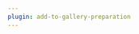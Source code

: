 ```yaml
---
plugin: add-to-gallery-preparation
---
```


# <title>

> [!Note]
> This is a submission helper template please find the [contributor guidance](/docfx/contribute.md) to help you write this scenario.

## Summary

Lorem ipsum dolor sit amet, consectetuer adipiscing elit. Maecenas porttitor congue massa. Fusce posuere, magna sed pulvinar ultricies, purus lectus malesuada libero, sit amet commodo magna eros quis urna.

![Example Screenshot](assets/example.png)

Lorem ipsum dolor sit amet, consectetuer adipiscing elit. Maecenas porttitor congue massa. Fusce posuere, magna sed pulvinar ultricies, purus lectus malesuada libero, sit amet commodo magna eros quis urna.Nunc viverra imperdiet enim. Fusce est. Vivamus a tellus.Pellentesque habitant morbi tristique senectus et netus et malesuada fames ac turpis egestas. Proin pharetra nonummy pede. Mauris et orci.Aenean nec lorem. In porttitor. Donec laoreet nonummy augue.


# [PnP PowerShell](#tab/pnpps)

```powershell

<your powershell script>

```
[!INCLUDE [More about PnP PowerShell](../../docfx/includes/MORE-PNPPS.md)]

# [CLI for Microsoft 365 using PowerShell](#tab/cli-m365-ps)

```powershell

<your powershell script>

```

# [CLI for Microsoft 365 using Bash](#tab/cli-m365-bash)

```bash

<your bash script>

```

[!INCLUDE [More about CLI for Microsoft 365](../../docfx/includes/MORE-CLIM365.md)]

# [Microsoft Graph PowerShell](#tab/graphps)

```powershell

<your powershell script>

```
[!INCLUDE [More about Microsoft Graph PowerShell SDK](../../docfx/includes/MORE-GRAPHSDK.md)]

# [SPO Management Shell](#tab/spoms-ps)

```powershell

<your powershell script>

```
[!INCLUDE [More about SPO Management Shell](../../docfx/includes/MORE-SPOMS.md)]

# [Azure CLI](#tab/azure-cli)

```Azure CLI

<your cli script>  

```
[!INCLUDE [More about Azure CLI](../../docfx/includes/MORE-AZURECLI.md)]


# [Power Apps PowerShell](#tab/powerapps-ps)
```powershell

<your powershell script>

```
[!INCLUDE [More about Power Apps PowerShell](../../docfx/includes/MORE-POWERAPPS.md)]


# [MicrosoftTeams PowerShell](#tab/teamsps)
```powershell

<your powershell script>

```
[!INCLUDE [More about Microsoft Teams PowerShell](../../docfx/includes/MORE-TEAMSPS.md)]

***


## Source Credit

Sample first appeared on [https://pnp.github.io/cli-microsoft365/sample-scripts/spo/add-app-catalog/](https://pnp.github.io/cli-microsoft365/sample-scripts/spo/add-app-catalog/)

## Contributors

| Author(s) |
|-----------|
| <-you-> |


[!INCLUDE [DISCLAIMER](../../docfx/includes/DISCLAIMER.md)]
<img src="https://pnptelemetry.azurewebsites.net/script-samples/scripts/template-script-submission" aria-hidden="true" />